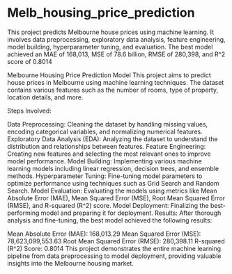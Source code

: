 # Melb_housing_price_prediction
This project predicts Melbourne house prices using machine learning. It involves data preprocessing, exploratory data analysis, feature engineering, model building, hyperparameter tuning, and evaluation. The best model achieved an MAE of 168,013, MSE of 78.6 billion, RMSE of 280,398, and R^2 score of 0.8014

Melbourne Housing Price Prediction Model
This project aims to predict house prices in Melbourne using machine learning techniques. The dataset contains various features such as the number of rooms, type of property, location details, and more.

Steps Involved:

Data Preprocessing: Cleaning the dataset by handling missing values, encoding categorical variables, and normalizing numerical features.
Exploratory Data Analysis (EDA): Analyzing the dataset to understand the distribution and relationships between features.
Feature Engineering: Creating new features and selecting the most relevant ones to improve model performance.
Model Building: Implementing various machine learning models including linear regression, decision trees, and ensemble methods.
Hyperparameter Tuning: Fine-tuning model parameters to optimize performance using techniques such as Grid Search and Random Search.
Model Evaluation: Evaluating the models using metrics like Mean Absolute Error (MAE), Mean Squared Error (MSE), Root Mean Squared Error (RMSE), and R-squared (R^2) score.
Model Deployment: Finalizing the best-performing model and preparing it for deployment.
Results:
After thorough analysis and fine-tuning, the best model achieved the following results:

Mean Absolute Error (MAE): 168,013.29
Mean Squared Error (MSE): 78,623,099,553.63
Root Mean Squared Error (RMSE): 280,398.11
R-squared (R^2) Score: 0.8014
This project demonstrates the entire machine learning pipeline from data preprocessing to model deployment, providing valuable insights into the Melbourne housing market.
